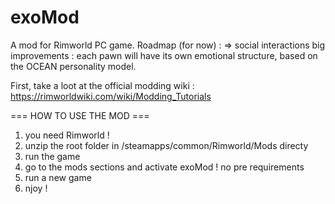 # exoMod
A mod for Rimworld PC game.
Roadmap (for now) :
 => social interactions big improvements : each pawn will have its own emotional structure, based on the OCEAN personality model.

First, take a loot at the official modding wiki : https://rimworldwiki.com/wiki/Modding_Tutorials

=== HOW TO USE THE MOD ===
1. you need Rimworld !
2. unzip the root folder in /steamapps/common/Rimworld/Mods directy
3. run the game
4. go to the mods sections and activate exoMod ! no pre requirements
5. run a new game
6. njoy !
